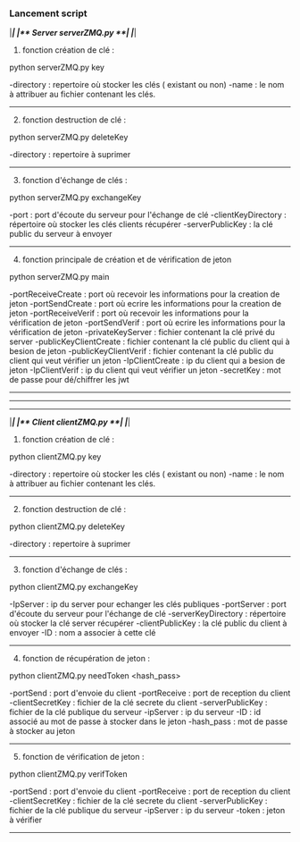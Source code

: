 ### Lancement script ###


|*************************|
|** Server serverZMQ.py **|
|*************************|

1) fonction création de clé : 

python serverZMQ.py key <directory> <name>

-directory : repertoire où stocker les clés ( existant ou non)
-name : le nom à attribuer au fichier contenant les clés.

------------------------------------------------------------------

2) fonction destruction de clé : 

python serverZMQ.py deleteKey <directory>

-directory : repertoire à suprimer

------------------------------------------------------------------

3) fonction d'échange de clés :

python serverZMQ.py exchangeKey <port> <clientKeyDirectory> <serverPublicKey>

-port : port d'écoute du serveur pour l'échange de clé
-clientKeyDirectory : répertoire où stocker les clés clients récupérer
-serverPublicKey : la clé public du serveur à envoyer

------------------------------------------------------------------

4) fonction principale de création et de vérification de jeton

python serverZMQ.py main <portReceiveCreate> <portSendCreate> <portReceiveVerif> <portSendVerif> <privateKeyServer> <publicKeyClientCreate> <publicKeyClientVerif> <IpClientCreate> <IpClientVerif> <secretKey>

-portReceiveCreate : port où recevoir les informations pour la creation de jeton
-portSendCreate : port où ecrire les informations pour la creation de jeton
-portReceiveVerif : port où recevoir les informations pour la vérification de jeton
-portSendVerif : port où ecrire les informations pour la vérification de jeton
-privateKeyServer : fichier contenant la clé privé du server
-publicKeyClientCreate : fichier contenant la clé public du client qui à besion de jeton
-publicKeyClientVerif : fichier contenant la clé public du client qui veut vérifier un jeton
-IpClientCreate : ip du client qui a besion de jeton
-IpClientVerif : ip du client qui veut vérifier un jeton
-secretKey : mot de passe pour dé/chiffrer les jwt

****************************************************************************
****************************************************************************
****************************************************************************

|*************************|
|** Client clientZMQ.py **|
|*************************|

1) fonction création de clé : 

python clientZMQ.py key <directory> <name>

-directory : repertoire où stocker les clés ( existant ou non)
-name : le nom à attribuer au fichier contenant les clés.

------------------------------------------------------------------

2) fonction destruction de clé : 

python clientZMQ.py deleteKey <directory>

-directory : repertoire à suprimer

------------------------------------------------------------------

3) fonction d'échange de clés :

python clientZMQ.py exchangeKey <IpServer> <portServer> <serverKeyDirectory> <clientPublicKey> <ID>

-IpServer : ip du server pour echanger les clés publiques
-portServer : port d'écoute du serveur pour l'échange de clé
-serverKeyDirectory : répertoire où stocker la clé server récupérer
-clientPublicKey : la clé public du client à envoyer
-ID : nom a associer à cette clé

------------------------------------------------------------------

4) fonction de récupération de jeton :

python clientZMQ.py needToken <portSend> <portReceive> <clientSecretKey> <serverPublicKey> <ipServer> <ID> <hash_pass>

-portSend : port d'envoie du client
-portReceive : port de reception du client
-clientSecretKey : fichier de la clé secrete du client
-serverPublicKey : fichier de la clé publique du serveur
-ipServer : ip du serveur
-ID : id associé au mot de passe à stocker dans le jeton
-hash_pass : mot de passe à stocker au jeton

------------------------------------------------------------------ 

5) fonction de vérification de jeton :

python clientZMQ.py verifToken <portSend> <portServer> <clientSecretKey> <serverPublicKey> <ipServer> <token>

-portSend : port d'envoie du client
-portReceive : port de reception du client
-clientSecretKey : fichier de la clé secrete du client
-serverPublicKey : fichier de la clé publique du serveur
-ipServer : ip du serveur
-token : jeton à vérifier

------------------------------------------------------------------














